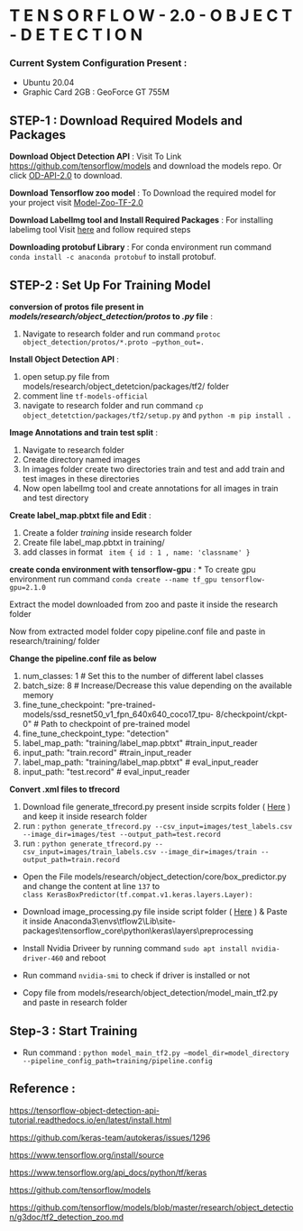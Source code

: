 #                                                                  T E N S O R F L O W  -  2.0  -  O B J E C T -  D E T E C T I O N 

### Current System Configuration Present :
- Ubuntu 20.04 
- Graphic Card 2GB : GeoForce GT 755M
        
## STEP-1 :  Download Required Models and Packages

 **Download Object Detection API** : Visit To Link https://github.com/tensorflow/models and download the models repo. Or click 
 [OD-API-2.0](https://codeload.github.com/tensorflow/models/zip/master) to download. 
           
 **Download Tensorflow zoo model** : To Download the required model for your project visit [Model-Zoo-TF-2.0](https://github.com/tensorflow/models/blob/master/research/object_detection/g3doc/tf2_detection_zoo.md)    
           
**Download LabelImg tool and Install Required Packages** : For installing labelimg tool Visit [here](https://github.com/tzutalin/labelImg) and follow required steps 
        
**Downloading protobuf Library** : For conda environment run command `conda install -c anaconda protobuf` to install protobuf.
        
## STEP-2 : Set Up For Training Model
        
**conversion of protos file present in  *models/research/object_detection/protos* to *.py* file** : 
  1. Navigate to research folder and run command `protoc object_detection/protos/*.proto –python_out=.` 
              
**Install Object Detection API** :
  1. open setup.py file from models/research/object_detetcion/packages/tf2/ folder 
  1. comment line `tf-models-official` 
  1. navigate to research folder and run command `cp object_detetction/packages/tf2/setup.py` and `python -m pip install .`
             
**Image Annotations and train test split** : 
  1. Navigate to research folder 
  1. Create directory named images
  1. In images folder create two directories train and test and add train and test images in these directories 
  1. Now open labelImg tool and create annotations for all images in train and test directory
             
**Create label_map.pbtxt file and Edit** : 
  1. Create a folder *training* inside research folder
  1. Create file label_map.pbtxt in training/
  1. add classes in format  ` item { id : 1 , name: 'classname' }`
                                 
**create conda environment with tensorflow-gpu** : 
    * To create gpu environment run command `conda create --name tf_gpu tensorflow-gpu=2.1.0`
        
Extract the model downloaded from zoo and paste it inside the research folder
        
Now from extracted model folder copy  pipeline.conf file and paste in research/training/  folder 
        
**Change the pipeline.conf file as below**
   1. num_classes: 1 # Set this to the number of different label classes
   1. batch_size: 8 # Increase/Decrease this value depending on the available memory 
   1. fine_tune_checkpoint:  "pre-trained-models/ssd_resnet50_v1_fpn_640x640_coco17_tpu-  8/checkpoint/ckpt-0"  # Path to checkpoint of pre-trained model
   1. fine_tune_checkpoint_type: "detection" 
   1. label_map_path: "training/label_map.pbtxt"    #train_input_reader
   1. input_path: "train.record"  #train_input_reader
   1. label_map_path: "training/label_map.pbtxt"   # eval_input_reader
   1. input_path: "test.record"         # eval_input_reader
        
**Convert .xml files to tfrecord**
   1. Download file generate_tfrecord.py present inside scrpits folder ( [Here](scripts/generate_tfrecord.py) ) and keep it inside research folder
   1. run :  `python generate_tfrecord.py --csv_input=images/test_labels.csv --image_dir=images/test --output_path=test.record`
   1. run :   `python generate_tfrecord.py --csv_input=images/train_labels.csv --image_dir=images/train --output_path=train.record`
       
* Open the File models/research/object_detection/core/box_predictor.py and change the content at line `137` to  
     ```class KerasBoxPredictor(tf.compat.v1.keras.layers.Layer):```
        
* Download image_processing.py file inside script folder ( [Here](scripts/image_preprocessing.py) ) & Paste it inside 
           Anaconda3\envs\tflow2\Lib\site-packages\tensorflow_core\python\keras\layers\preprocessing
           
* Install Nvidia Driveer by running command `sudo apt install nvidia-driver-460` and reboot 
        
* Run command `nvidia-smi` to check if driver is installed or not  
        
* Copy file from  models/research/object_detection/model_main_tf2.py and paste in research folder 
        
## Step-3 : Start Training 
*  Run command :  `python model_main_tf2.py –model_dir=model_directory  --pipeline_config_path=training/pipeline.config`
        
## Reference :
 
https://tensorflow-object-detection-api-tutorial.readthedocs.io/en/latest/install.html
        
https://github.com/keras-team/autokeras/issues/1296
        
https://www.tensorflow.org/install/source
        
https://www.tensorflow.org/api_docs/python/tf/keras
        
https://github.com/tensorflow/models
        
https://github.com/tensorflow/models/blob/master/research/object_detection/g3doc/tf2_detection_zoo.md        
